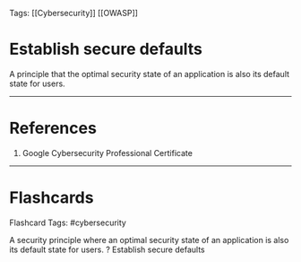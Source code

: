 Tags: [[Cybersecurity]] [[OWASP]]
# Establish secure defaults

A principle that the optimal security state of an application is also its default state for users.

---
# References

1. Google Cybersecurity Professional Certificate

---
# Flashcards

Flashcard Tags: #cybersecurity 

A security principle where an optimal security state of an application is also its default state for users.
?
Establish secure defaults
<!--SR:!2024-06-03,23,250-->